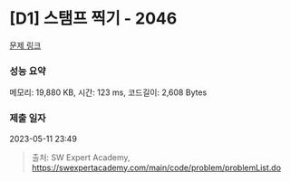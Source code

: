 # [D1] 스탬프 찍기 - 2046 

[문제 링크](https://swexpertacademy.com/main/code/problem/problemDetail.do?contestProbId=AV5QKdT6AyYDFAUq) 

### 성능 요약

메모리: 19,880 KB, 시간: 123 ms, 코드길이: 2,608 Bytes

### 제출 일자

2023-05-11 23:49



> 출처: SW Expert Academy, https://swexpertacademy.com/main/code/problem/problemList.do